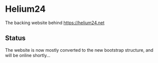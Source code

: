 # Helium24
The backing website behind https://helium24.net

## Status
The website is now mostly converted to the new bootstrap structure, and will be online shortly...
